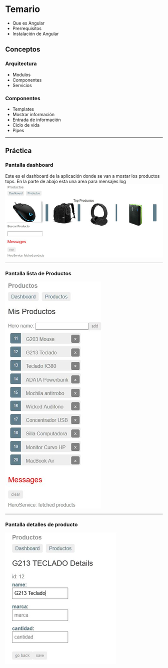 #  Temario
* Que es Angular
* Prerrequisitos 
* Instalación de Angular

## Conceptos  
### Arquitectura
* Modulos
* Componentes
* Servicios

### Componentes
* Templates
* Mostrar información
* Entrada de información
* Ciclo de vida
* Pipes
____
## Práctica
### Pantalla dashboard
Este es el dashboard de la aplicación donde se van a mostar los productos tops. En la parte de abajo esta una area para mensajes log
![DashBoard](https://github.com/Turtugilla/Ionic-CDIS/blob/master/Angular/imagenes/dashboard-products.JPG)
____
### Pantalla lista de Productos 
![DashBoard](https://github.com/Turtugilla/Ionic-CDIS/blob/master/Angular/imagenes/list-products.JPG)
____
### Pantalla detalles de producto 
![DashBoard](https://github.com/Turtugilla/Ionic-CDIS/blob/master/Angular/imagenes/details.JPG)








